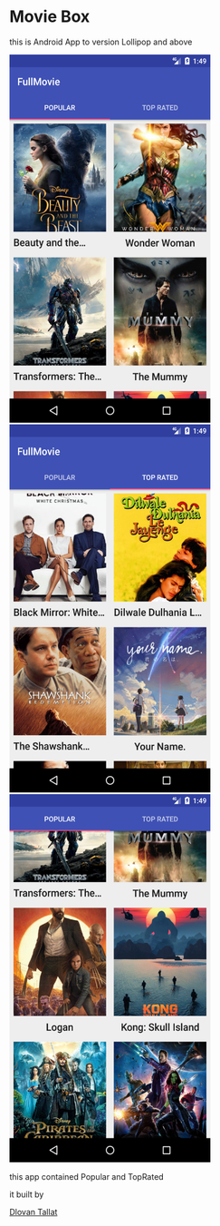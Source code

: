 <h1>Movie Box</h1>
<p>this is Android App to version Lollipop and above</p>
<img src="image/one.png" width="355" height="649px">
<img src="image/two.png" width="355px" height="649px">
<img src="image/three.png" width="355px" height="649px">

<p>this app contained Popular and TopRated</p>
<p>it built by </p><a href="https://www.facebook.com/dlovan.tallat">Dlovan Tallat</a>